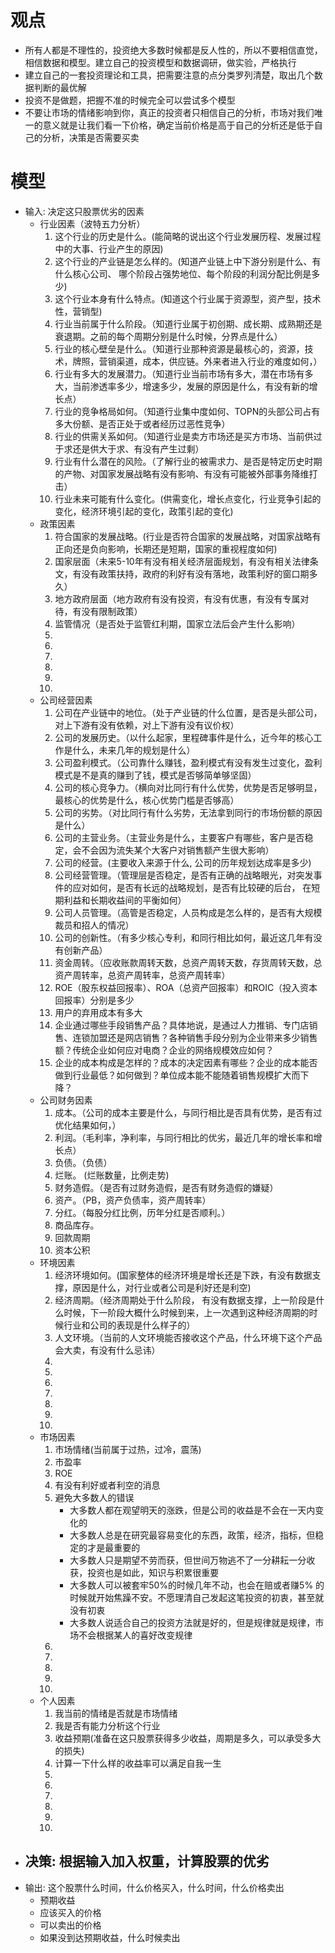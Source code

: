 # 观点
+ 所有人都是不理性的，投资绝大多数时候都是反人性的，所以不要相信直觉，相信数据和模型。建立自己的投资模型和数据调研，做实验，严格执行
+ 建立自己的一套投资理论和工具，把需要注意的点分类罗列清楚，取出几个数据判断的最优解
+ 投资不是做题，把握不准的时候完全可以尝试多个模型
+ 不要让市场的情绪影响到你，真正的投资者只相信自己的分析，市场对我们唯一的意义就是让我们看一下价格，确定当前价格是高于自己的分析还是低于自己的分析，决策是否需要买卖


# 模型
+ 输入: 决定这只股票优劣的因素
    - 行业因素（波特五力分析）
        1. 这个行业的历史是什么。(能简略的说出这个行业发展历程、发展过程中的大事、行业产生的原因)
        2. 这个行业的产业链是怎么样的。(知道产业链上中下游分别是什么、有什么核心公司、 哪个阶段占强势地位、每个阶段的利润分配比例是多少)
        3. 这个行业本身有什么特点。(知道这个行业属于资源型，资产型，技术性，营销型)
        4. 行业当前属于什么阶段。（知道行业属于初创期、成长期、成熟期还是衰退期。之前的每个周期分别是什么时候，分界点是什么）
        5. 行业的核心壁垒是什么。（知道行业那种资源是最核心的，资源，技术，牌照，营销渠道，成本，供应链。外来者进入行业的难度如何，）
        6. 行业有多大的发展潜力。（知道行业当前市场有多大，潜在市场有多大，当前渗透率多少，增速多少，发展的原因是什么，有没有新的增长点）
        7. 行业的竞争格局如何。（知道行业集中度如何、TOPN的头部公司占有多大份额、是否正处于或者经历过恶性竞争）
        8. 行业的供需关系如何。（知道行业是卖方市场还是买方市场、当前供过于求还是供大于求、有没有产生过剩）
        9. 行业有什么潜在的风险。（了解行业的被需求力、是否是特定历史时期的产物、对国家发展战略有没有影响、有没有可能被外部事务降维打击）
        10. 行业未来可能有什么变化。(供需变化，增长点变化，行业竞争引起的变化，经济环境引起的变化，政策引起的变化)
    - 政策因素
        1. 符合国家的发展战略。(行业是否符合国家的发展战略，对国家战略有正向还是负向影响，长期还是短期，国家的重视程度如何)
        2. 国家层面（未来5-10年有没有相关经济层面规划，有没有相关法律条文，有没有政策扶持，政府的利好有没有落地，政策利好的窗口期多久）
        3. 地方政府层面（地方政府有没有投资，有没有优惠，有没有专属对待，有没有限制政策）
        4. 监管情况（是否处于监管红利期，国家立法后会产生什么影响）
        5. 
        6. 
        7. 
        8. 
        9.  
        10. 
    - 公司经营因素
        1. 公司在产业链中的地位。（处于产业链的什么位置，是否是头部公司，对上下游有没有依赖，对上下游有没有议价权） 
        2. 公司的发展历史。（以什么起家，里程碑事件是什么，近今年的核心工作是什么，未来几年的规划是什么）
        3. 公司盈利模式。（公司靠什么赚钱，盈利模式有没有发生过变化，盈利模式是不是真的赚到了钱，模式是否够简单够坚固）
        4. 公司的核心竞争力。（横向对比同行有什么优势，优势是否足够明显，最核心的优势是什么，核心优势门槛是否够高）
        5. 公司的劣势。（对比同行有什么劣势，无法拿到同行的市场份额的原因是什么）
        6. 公司的主营业务。（主营业务是什么，主要客户有哪些，客户是否稳定，会不会因为流失某个大客户对销售额产生很大影响）
        6. 公司的经营。(主要收入来源于什么, 公司的历年规划达成率是多少)
        7. 公司经营管理。（管理层是否稳定，是否有正确的战略眼光，对突发事件的应对如何，是否有长远的战略规划，是否有比较硬的后台， 在短期利益和长期收益间的平衡如何）
        8. 公司人员管理。（高管是否稳定，人员构成是怎么样的，是否有大规模裁员和招人的情况）
        9. 公司的创新性。（有多少核心专利，和同行相比如何，最近这几年有没有创新产品）
        10. 资金周转。（应收账款周转天数，总资产周转天数，存货周转天数，总资产周转率，总资产周转率，总资产周转率）
        11. ROE（股东权益回报率）、ROA（总资产回报率）和ROIC（投入资本回报率）分别是多少
        12. 用户的弃用成本有多大
        13. 企业通过哪些手段销售产品？具体地说，是通过人力推销、专门店销售、连锁加盟还是网店销售？各种销售手段分别为企业带来多少销售额？传统企业如何应对电商？企业的网络规模效应如何？
        14. 企业的成本构成是怎样的？成本的决定因素有哪些？企业的成本能否做到行业最低？如何做到？单位成本能不能随着销售规模扩大而下降？
    - 公司财务因素
        1. 成本。（公司的成本主要是什么，与同行相比是否具有优势，是否有过优化结果如何，）
        2. 利润。（毛利率，净利率，与同行相比的优劣，最近几年的增长率和增长点）
        3. 负债。（负债）
        4. 烂账。 (烂账数量，比例走势)
        5. 财务造假。（是否有过财务造假，是否有财务造假的嫌疑）
        6. 资产。（PB，资产负债率，资产周转率）
        7. 分红。（每股分红比例，历年分红是否顺利。）
        8. 商品库存。
        9. 回款周期
        10. 资本公积
    - 环境因素
        1. 经济环境如何。(国家整体的经济环境是增长还是下跌，有没有数据支撑，原因是什么，对行业或者公司是利好还是利空)
        2. 经济周期。（经济周期处于什么阶段， 有没有数据支撑，上一阶段是什么时候，下一阶段大概什么时候到来，上一次遇到这种经济周期的时候行业和公司的表现是什么样子的）
        3. 人文环境。（当前的人文环境能否接收这个产品，什么环境下这个产品会大卖，有没有什么忌讳）
        4. 
        5. 
        6. 
        7. 
        8. 
        9.  
        10. 
    - 市场因素
        1. 市场情绪(当前属于过热，过冷，震荡)
        2. 市盈率
        3. ROE
        4. 有没有利好或者利空的消息
        5. 避免大多数人的错误
            + 大多数人都在观望明天的涨跌，但是公司的收益是不会在一天内变化的
            + 大多数人总是在研究最容易变化的东西，政策，经济，指标，但稳定的才是最重要的
            + 大多数人只是期望不劳而获，但世间万物逃不了一分耕耘一分收获，投资也是如此，知识与积累很重要
            + 大多数人可以被套牢50%的时候几年不动，也会在赔或者赚5% 的时候就开始焦躁不安。不愿理清自己发起这笔投资的初衷，甚至就没有初衷
            + 大多数人说适合自己的投资方法就是好的，但是规律就是规律，市场不会根据某人的喜好改变规律
        6. 
        7. 
        8. 
        9. 
        10. 
    - 个人因素
        1. 我当前的情绪是否就是市场情绪
        2. 我是否有能力分析这个行业
        3. 收益预期(准备在这只股票获得多少收益，周期是多久，可以承受多大的损失)
        4. 计算一下什么样的收益率可以满足自我一生
        5. 
        6. 
        7. 
        8. 
        9. 
        10. 
+ 决策: 根据输入加入权重，计算股票的优劣
    - 
+ 输出: 这个股票什么时间，什么价格买入，什么时间，什么价格卖出
    - 预期收益
    - 应该买入的价格
    - 可以卖出的价格
    - 如果没到达预期收益，什么时候卖出